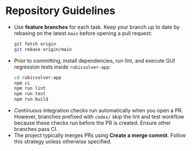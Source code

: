 # Repository Guidelines

- Use **feature branches** for each task. Keep your branch up to date by rebasing on the latest `main` before opening a pull request:
  ```bash
  git fetch origin
  git rebase origin/main
  ```
- Prior to committing, install dependencies, run lint, and execute GUI regression tests inside `rubicsolver-app`:
  ```bash
  cd rubicsolver-app
  npm ci
  npm run lint
  npm run test
  npm run build
  ```
- Continuous integration checks run automatically when you open a PR. However,
  branches prefixed with `codex/` skip the lint and test workflow because these
  checks run before the PR is created. Ensure other branches pass CI.
- The project typically merges PRs using **Create a merge commit**. Follow this strategy unless otherwise specified.
